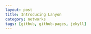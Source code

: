 ```yaml
---
layout: post
title: Introducing Lanyon
category: networks
tags: [github, github-pages, jekyll]
---
```


<div id='convas'></div>
<script type="text/javascript" src="http://mbostock.github.com/d3/d3.js?1.25.0"></script>
<script type="text/javascript">
var width = 960,
    height = 500,
    angle = 2 * Math.PI,
    T=0.0,
    speed = 0.1,
    S=0.0,
    I=0.0001;

var data = d3.range(100).map(function(i) {
  return {xloc: i/10-5, yloc: Math.max(0.0001,I), xvel: 0, yvel: 0};
});

var color = d3.scale.linear()
    .domain([-0.0005, 0, 0.0005])
    .range(["#a50026", "#ffffbf", "#006837"]);
    /*.range(["red", "yellow", "green"]);*/
    /*.range(["#a50026", "#ffffbf", "#006837"])*/

var x = d3.scale.linear()
    .domain([-5, 5])
    .range([0, width]);

var y = d3.scale.linear()
    .domain([-5, 5])
    .range([0, height]);

var time0 = Date.now(),
    time1;

var fps = d3.select("#fps span");

var canvas = d3.select("div#convas").append("canvas")
    .attr("width", width)
    .attr("height", height);

var context = canvas.node().getContext("2d");

context.strokeStyle = "#aaa";
context.strokeWidth = 1.5;

d3.timer(function() {
  context.clearRect(0, 0, width, height); /* clear the canvas (1-Math.pow(2.7,-Math.pow((d.xloc-T),2)/10))*d.yloc*/
 context.fillStyle = "steelblue";
    
  data.forEach(function(d) {
    /*d.xloc += d.xvel;*/
    S =  d3.sum(data, function(d) { return d.yloc; });
    M =  d3.max(data, function(d) { return d.yloc; });
    T += 0.01 * (Math.random() - 0.5)  - 0.000001 * (T+2);
    d.yvel=1*(1-S+I*100/0.05)*(Math.pow(2.7,-Math.pow((d.xloc-T),2)/4))-0.05;
    d.yloc += d.yvel*d.yloc+I;
    context.beginPath();
    context.rect(x(d.xloc), height-10, 10, -y(d.yloc-5)*8/M);
    context.fillStyle = color(d.yvel*d.yloc+I); 
    context.fill();
    context.stroke();
  });
    context.beginPath();
    context.rect(x(T), height-10, 10, 20);
    context.fillStyle = "red";
    context.fill();
    context.stroke(); 
  time1 = Date.now();
  fps.text(T);
  time0 = time1;
});
</script>
